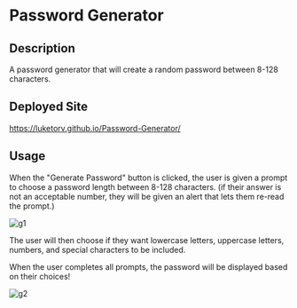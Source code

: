 # Password Generator
## Description
A password generator that will create a random password between 8-128 characters.

## Deployed Site
https://luketorv.github.io/Password-Generator/

## Usage
When the "Generate Password" button is clicked, the user is given a prompt to choose a password length between 8-128 characters. (if their answer is not an acceptable number, they will be given an alert that lets them re-read the prompt.)

![g1](https://user-images.githubusercontent.com/104324965/170525753-c609eb67-2c9b-4c09-8048-de8f49602a04.jpg)

The user will then choose if they want lowercase letters, uppercase letters, numbers, and special characters to be included.


When the user completes all prompts, the password will be displayed based on their choices!

![g2](https://user-images.githubusercontent.com/104324965/170525762-95b3c1e9-d9af-4c19-afb6-7878363aad89.jpg)
